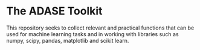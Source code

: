 # The ADASE Toolkit

This repository seeks to collect relevant and practical functions that can be used for machine learning tasks and in working with libraries such as numpy, scipy, pandas, matplotlib and scikit learn.
